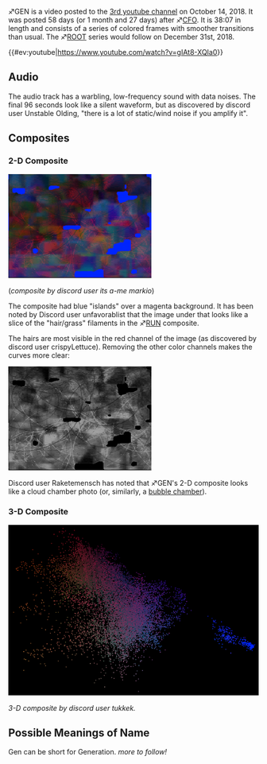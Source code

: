 ♐GEN is a video posted to the [3rd youtube channel](3rd_youtube_channel "wikilink") on October 14, 2018. It was
posted 58 days (or 1 month and 27 days) after ♐[CFO](CFO "wikilink"). It
is 38:07 in length and consists of a series of colored frames with
smoother transitions than usual. The ♐[ROOT](ROOT "wikilink") series
would follow on December 31st, 2018.

{{\#ev:youtube|<https://www.youtube.com/watch?v=gIAt8-XQIa0>}}

## Audio

The audio track has a warbling, low-frequency sound with data noises.
The final 96 seconds look like a silent waveform, but as discovered by
discord user Unstable Olding, "there is a lot of static/wind noise if
you amplify it".

## Composites

### 2-D Composite

![GEN\_composite\_288\_width.png](GEN_composite_288_width.png)

(*composite by discord user its a-me markio*)

The composite had blue "islands" over a magenta background. It has been
noted by Discord user unfavorablist that the image under that looks like
a slice of the "hair/grass" filaments in the ♐[RUN](RUN "wikilink")
composite.

The hairs are most visible in the red channel of the image (as
discovered by discord user crispyLettuce). Removing the other color
channels makes the curves more clear:

![GEN\_red\_channel.png](GEN_red_channel.png "GEN_red_channel.png")

Discord user Raketemensch has noted that ♐GEN's 2-D composite looks like
a cloud chamber photo (or, similarly, a [bubble chamber](https://imgur.com/gallery/8uR3GK0/)).

### 3-D Composite

![Gen-3d.png](Gen-3d.png "Gen-3d.png")

*3-D composite by discord user tukkek.*

## Possible Meanings of Name

Gen can be short for Generation. *more to follow\!*

